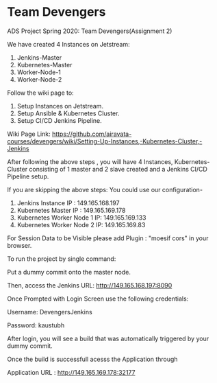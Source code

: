 # Team Devengers
ADS Project Spring 2020: Team Devengers(Assignment 2)

We have created 4 Instances on Jetstream:
1. Jenkins-Master
2. Kubernetes-Master
3. Worker-Node-1
4. Worker-Node-2

Follow the wiki page to:

1. Setup Instances on Jetstream.
2. Setup Ansible & Kubernetes Cluster.
3. Setup CI/CD Jenkins Pipeline.

Wiki Page Link:
https://github.com/airavata-courses/devengers/wiki/Setting-Up-Instances,-Kubernetes-Cluster,-Jenkins

After following the above steps , you will have 4 Instances, Kubernetes-Cluster
consisting of 1 master and 2 slave created and a Jenkins CI/CD Pipeline setup.

If you are skipping the above steps: You could use our configuration-

1. Jenkins Instance IP : 149.165.168.197
2. Kubernetes Master IP : 149.165.169.178
3. Kubernetes Worker Node 1 IP: 149.165.169.133
4. Kubernetes Worker Node 2 IP: 149.165.169.83

For Session Data to be Visible please add Plugin : "moesif cors" in your browser. 

To run the project by single command:

Put a dummy commit onto the master node.

Then, access the Jenkins URL: http://149.165.168.197:8090

Once Prompted with Login Screen use the following credentials:

Username: DevengersJenkins

Password: kaustubh

After login, you will see a build that was automatically triggered by your dummy
commit.

Once the build is successfull acesss the Application through

Application URL : http://149.165.169.178:32177
